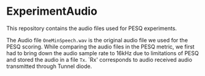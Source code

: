 # ExperimentAudio
This repository contains the audio files used for PESQ experiments.

The Audio file `OneMinSpeech.wav` is the original audio file we used for the PESQ scoring.
While comparing the audio files in the PESQ metric, we first had to bring down the audio sample rate to 16kHz due to limitations of PESQ and stored the audio in a file `Tx`. `Rx' corresponds to audio received audio transmitted through Tunnel diode.
